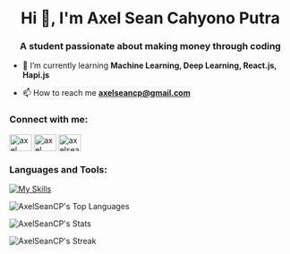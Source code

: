 <h1 align="center">Hi 👋, I'm Axel Sean Cahyono Putra</h1>
<h3 align="center">A student passionate about making money through coding</h3>

- 🌱 I’m currently learning **Machine Learning, Deep Learning, React.js, Hapi.js**

- 📫 How to reach me **axelseancp@gmail.com**

<h3 align="left">Connect with me:</h3>
<p align="left">
<a href="https://linkedin.com/in/axel sean cahyono putra" target="blank"><img align="center" src="https://raw.githubusercontent.com/rahuldkjain/github-profile-readme-generator/master/src/images/icons/Social/linked-in-alt.svg" alt="axel sean cahyono putra" height="30" width="40" /></a>
<a href="https://kaggle.com/axel sean cahyono putra" target="blank"><img align="center" src="https://raw.githubusercontent.com/rahuldkjain/github-profile-readme-generator/master/src/images/icons/Social/kaggle.svg" alt="axel sean cahyono putra" height="30" width="40" /></a>
<a href="https://instagram.com/axelseansss" target="blank"><img align="center" src="https://raw.githubusercontent.com/rahuldkjain/github-profile-readme-generator/master/src/images/icons/Social/instagram.svg" alt="axelseansss" height="30" width="40" /></a>
</p>

<h3 align="left">Languages and Tools:</h3>

[![My Skills](https://skillicons.dev/icons?i=anaconda,aws,bootstrap,css,docker,git,github,html,js,mongodb,mysql,nodejs,npm,opencv,postman,py,sklearn,tensorflow,vscode)](https://skillicons.dev)

![AxelSeanCP's Top Languages](https://github-readme-stats.vercel.app/api/top-langs/?username=AxelSeanCP&theme=ayu-mirage&show_icons=true&hide_border=true&layout=compact)

![AxelSeanCP's Stats](https://github-readme-stats.vercel.app/api?username=AxelSeanCP&theme=ayu-mirage&show_icons=true&hide_border=true&count_private=true)

![AxelSeanCP's Streak](https://github-readme-streak-stats.herokuapp.com/?user=AxelSeanCP&theme=ayu-mirage&hide_border=true)
